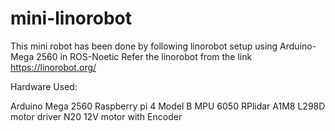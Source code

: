 # mini-linorobot
This mini robot has been done by following linorobot setup using Arduino-Mega 2560 in ROS-Noetic
Refer the linorobot from the link https://linorobot.org/


Hardware Used:

Arduino Mega 2560
Raspberry pi 4 Model B
MPU 6050
RPlidar A1M8
L298D motor driver
N20 12V motor with Encoder




